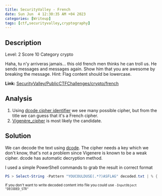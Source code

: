 ```yaml
---
title: SecurityValley - French
date: Sun Jun  4 12:30:35 AM +04 2023
categories: [Writeup]
tags: [ctf,securityvalley,cryptography]
---
```


## Description

Level: 2 Score 10 Category crypto

Haha, tu n'y arriveras jamais... this old french men thinks he can troll us. He sends messages and messages again. Show him that you are awesome by breaking the message. Hint: Flag content should be lowercase.

**Link:** [SecurityValley/PublicCTFChallenges/crypto/french](https://github.com/SecurityValley/PublicCTFChallenges/blob/master/crypto/french/message.txt)

## Analysis 

1. Using [dcode cipher identifier](https://www.dcode.fr/cipher-identifier) we see many possible cipher, but from the title we can guess that it's a French cipher.
2. [Vigenère_cipher](https://www.wikiwand.com/en/Vigen%C3%A8re_cipher#introduction) is most likely the candidate.

 
## Solution

We can decode the text using [dcode](https://www.dcode.fr/vigenere-cipher). The cipher needs a key which we don't know, that's not a problem since Vigenere is known to be a weak cipher. dcode has automatic decryption method.

I used a simple PowerShell commands to grab the result in correct format

```powershell
PS > Select-String -Pattern "YOUCOULDUSE(.*?)ASFLAG" decoded.txt | % { $match= $_.Matches.Groups[1].Value.ToLower(); echo "SecVal{${match}}" }
```

<small>If you don't want to write decoded content into file you could use `-InputObject "DECODED_STR"`</small>